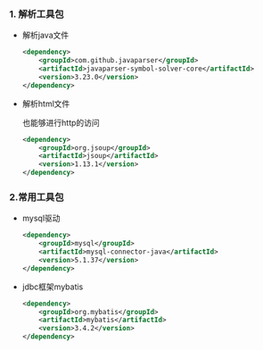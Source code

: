 ### 1. 解析工具包

- 解析java文件

  ```xml
  <dependency>
      <groupId>com.github.javaparser</groupId>
      <artifactId>javaparser-symbol-solver-core</artifactId>
      <version>3.23.0</version>
  </dependency>
  ```

  

- 解析html文件

  也能够进行http的访问

  ```xml
  <dependency>
      <groupId>org.jsoup</groupId>
      <artifactId>jsoup</artifactId>
      <version>1.13.1</version>
  </dependency>
  ```

  

### 2.常用工具包

- mysql驱动

  ```xml
  <dependency>
      <groupId>mysql</groupId>
      <artifactId>mysql-connector-java</artifactId>
      <version>5.1.37</version>
  </dependency>
  ```

  

- jdbc框架mybatis

  ```xml
  <dependency>
      <groupId>org.mybatis</groupId>
      <artifactId>mybatis</artifactId>
      <version>3.4.2</version>
  </dependency>
  ```

  
